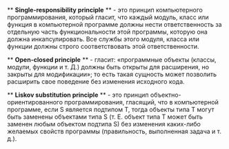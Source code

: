 ** __Single-responsibility principle__ ** - это принцип компьютерного программирования,
 который гласит, что каждый модуль, класс или функция в компьютерной программе должны нести ответственность за отдельную часть функциональности этой программы, которую она должна инкапсулировать.
 Все службы этого модуля, класса или функции должны строго соответствовать этой ответственности.


** __Open-closed principle__ ** - гласит: «программные объекты (классы, модули, функции и т. Д.) должны быть открыты для расширения,
 но закрыты для модификации»; то есть такая сущность может позволить расширить свое поведение без изменения исходного кода.

** __Liskov substitution principle__ ** - это принцип объектно-ориентированного программирования, гласящий, что в компьютерной программе, если S является подтипом T,
 тогда объекты типа T могут быть заменены объектами типа S (т. Е. объект типа T может быть заменен любым объектом подтипа S) без изменения каких-либо желаемых свойств программы (правильность, выполненная задача и т. д.).